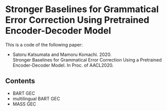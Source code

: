 # Stronger Baselines for Grammatical Error Correction Using Pretrained Encoder-Decoder Model
This is a code of the following paper:  
- Satoru Katsumata and Mamoru Komachi. 2020.  
Stronger Baselines for Grammatical Error Correction Using a Pretrained Encoder-Decoder Model.  In Proc. of AACL2020.

## Contents
- BART GEC
- multilingual BART GEC
- MASS GEC

